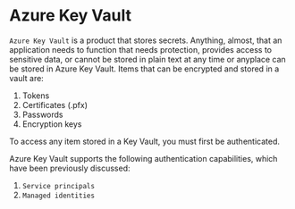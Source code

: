 # Azure Key Vault

`Azure Key Vault` is a product that stores secrets. Anything, almost, that an application needs to function that needs protection, provides access to sensitive data, or cannot be stored in plain text at any time or anyplace can be stored in Azure Key Vault. Items that can be encrypted and stored in a vault are:

1. Tokens
2. Certificates (.pfx)
3. Passwords
4. Encryption keys 
 
To access any item stored in a Key Vault, you must first be authenticated.

Azure Key Vault supports the following authentication capabilities, which have been
previously discussed:
1. `Service principals`
2. `Managed identities`

